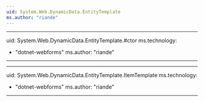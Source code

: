 ```yaml
---
uid: System.Web.DynamicData.EntityTemplate
ms.author: "riande"
---
```


---
uid: System.Web.DynamicData.EntityTemplate.#ctor
ms.technology: 
  - "dotnet-webforms"
ms.author: "riande"
---

---
uid: System.Web.DynamicData.EntityTemplate.ItemTemplate
ms.technology: 
  - "dotnet-webforms"
ms.author: "riande"
---
